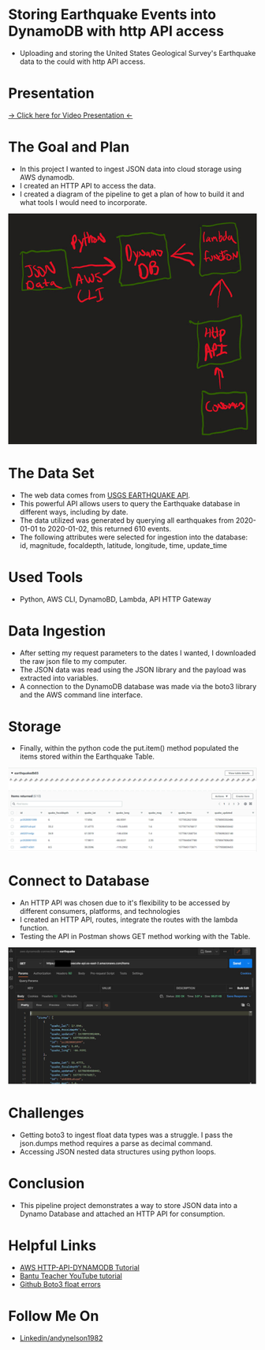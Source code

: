 # Storing Earthquake Events into DynamoDB with http API access
- Uploading and storing the United States Geological Survey's Earthquake data to the could with  http API access. 

# Presentation
[-> Click here for Video Presentation <-](https://www.youtube.com/)
# The Goal and Plan
- In this project I wanted to ingest JSON data into cloud storage using AWS dynamodb.
- I created an HTTP API to access the data.
- I created a diagram of the pipeline to get a plan of how to build it and what tools I would need to incorporate.

![alt text](https://raw.githubusercontent.com/ANelson82/Earthquake_Final/master/earthquake_whiteboard.jpg "Whiteboard")
# The Data Set
- The web data comes from [USGS EARTHQUAKE API](https://earthquake.usgs.gov/fdsnws/event/1/).
- This powerful API allows users to query the Earthquake database in different ways, including by date.
- The data utilized was generated by querying all earthquakes from 2020-01-01 to 2020-01-02, this returned 610 events.
- The following attributes were selected for ingestion into the database: id, magnitude, focaldepth, latitude, longitude, time, update_time
# Used Tools
- Python, AWS CLI, DynamoBD, Lambda, API HTTP Gateway
# Data Ingestion
- After setting my request parameters to the dates I wanted, I downloaded the raw json file to my computer.
- The JSON data was read using the JSON library and the payload was extracted into variables.
- A connection to the DynamoDB database was made via the boto3 library and the AWS command line interface.
# Storage
- Finally, within the python code the put.item() method populated the items stored within the Earthquake Table.

![alt text](https://raw.githubusercontent.com/ANelson82/Earthquake_Final/master/earthquake_dynamodb.jpg)
# Connect to Database
- An HTTP API was chosen due to it's flexibility to be accessed by different consumers, platforms, and technologies
- I created an HTTP API, routes, integrate the routes with the lambda function.
- Testing the API in Postman shows GET method working with the Table.

![alt text](https://raw.githubusercontent.com/ANelson82/Earthquake_Final/master/postman_earthquake.jpg)
# Challenges
- Getting boto3 to ingest float data types was a struggle. I pass the json.dumps method requires a parse as decimal command.
- Accessing JSON nested data structures using python loops.
# Conclusion
- This pipeline project demonstrates a way to store JSON data into a Dynamo Database and attached an HTTP API for consumption.
# Helpful Links
- [AWS HTTP-API-DYNAMODB Tutorial](https://docs.aws.amazon.com/apigateway/latest/developerguide/http-api-dynamo-db.html#http-api-dynamo-db-create-function)
- [Bantu Teacher YouTube tutorial](https://youtu.be/-iYkKswrDbs)
- [Github Boto3 float errors](https://github.com/boto/boto3/issues/665)
# Follow Me On
- [Linkedin/andynelson1982](https://www.linkedin.com/in/andynelson1982/)